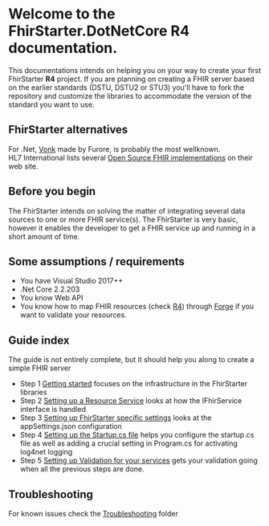 # Welcome to the FhirStarter.DotNetCore R4 documentation.

This documentations intends on helping you on your way to create your first FhirStarter **R4** project. If you are planning on creating a FHIR server based on the earlier standards (DSTU, DSTU2 or STU3) you'll have to fork the repository and customize the libraries to accommodate the version of the standard you want to use.

## FhirStarter alternatives
For .Net, [Vonk](https://fire.ly/products/vonk/vonk-fhir-server/) made by Furore, is probably the most wellknown. <br />
HL7 International lists several [Open Source FHIR implementations](http://wiki.hl7.org/index.php?title=Open_Source_FHIR_implementations) on their web site.

## Before you begin

The FhirStarter intends on solving the matter of integrating several data sources to one or more FHIR service(s). The FhirStarter is very basic, however it enables the developer to get a FHIR service up and running in a short amount of time. 

## Some assumptions / requirements

* You have Visual Studio 2017++
* .Net Core 2.2.203
* You know Web API 
* You know how to map FHIR resources (check [R4](https://www.hl7.org/fhir/)) through [Forge](https://fire.ly/products/forge/) if you want to validate your resources.

## Guide index

The guide is not entirely complete, but it should help you along to create a simple FHIR server

- Step 1 [Getting started](FHIRService/GettingStarted.md) focuses on the infrastructure in the FhirStarter libraries 
- Step 2 [Setting up a Resource Service](FHIRService/SettingUpAResourceService.md) looks at how the IFhirService interface is handled
- Step 3 [Setting up FhirStarter specific settings](FHIRService/SettingUpFhirStarterSpecificSettings.md) looks at the appSettings.json configuration
- Step 4 [Setting up the Startup.cs file](FHIRService/SettingUpStartup.md) helps you configure the startup.cs file as well as adding a crucial setting in Program.cs for activating log4net logging
- Step 5 [Setting up Validation for your services](Validation/GettingStartedWithValidation.md) gets your validation going when all the previous steps are done. 

## Troubleshooting

For known issues check the [Troubleshooting](TroubleShooting) folder
